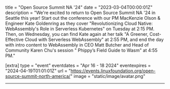 title = "Open Source Summit NA '24"
date = "2023-03-04T00:00:01Z"
description = "We're excited to return to Open Source Summit NA '24 in Seattle this year! Start out the conference with our PM MacKenzie Olson & Engineer Kate Goldenring as they cover \"Revolutionizing Cloud Native: WebAssembly's Role in Serverless Kubernetes\" on Tuesday at 2:15 PM. Then, on Wednesday, you can find Kate again at her talk \"A Greener, Cost-Effective Cloud with Serverless WebAssembly\" at 2:55 PM, and end the day with intro content to WebAssembly in CEO Matt Butcher and Head of Community Karen Chu's session \" Phippy’s Field Guide to Wasm\" at 4:55 PM."

[extra]
type = "event"
eventdates = "Apr 16 - 18 2024"
eventexpires = "2024-04-19T01:01:01Z"
url = "https://events.linuxfoundation.org/open-source-summit-north-america/"
image = "static/image/avatar.png"

---
